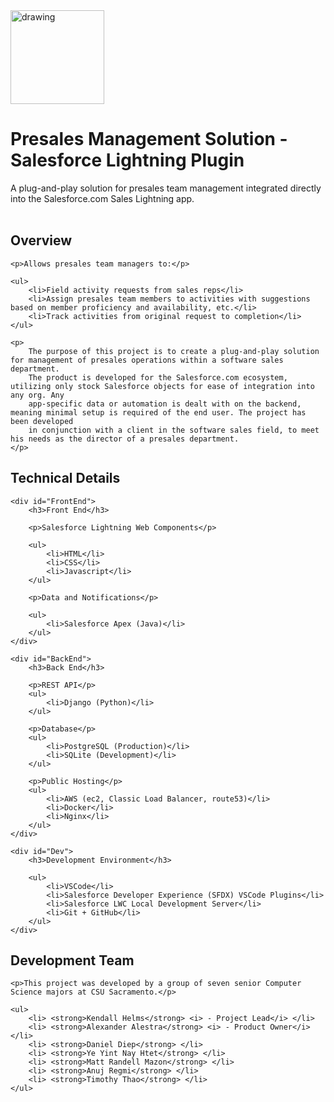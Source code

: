 <img src="https://user-images.githubusercontent.com/58407966/168408322-c9eade55-12a9-4cae-90e6-15489d34b2af.png" alt="drawing" style="width:150px;"/>

<h1>Presales Management Solution - Salesforce Lightning Plugin</h1>
A plug-and-play solution for presales team management integrated directly into the Salesforce.com Sales Lightning app.<br/><br/>

<div id="Overview">
    <h2>Overview</h2>

    <p>Allows presales team managers to:</p>

    <ul>
        <li>Field activity requests from sales reps</li>
        <li>Assign presales team members to activities with suggestions based on member proficiency and availability, etc.</li>
        <li>Track activities from original request to completion</li>
    </ul>

    <p>
        The purpose of this project is to create a plug-and-play solution for management of presales operations within a software sales department. 
        The product is developed for the Salesforce.com ecosystem, utilizing only stock Salesforce objects for ease of integration into any org. Any
        app-specific data or automation is dealt with on the backend, meaning minimal setup is required of the end user. The project has been developed
        in conjunction with a client in the software sales field, to meet his needs as the director of a presales department.
    </p>
</div>

<div id="Technical">
    <h2>Technical Details</h2>

    <div id="FrontEnd">
        <h3>Front End</h3>    
        
        <p>Salesforce Lightning Web Components</p>

        <ul>
            <li>HTML</li>
            <li>CSS</li>
            <li>Javascript</li>
        </ul>

        <p>Data and Notifications</p>
        
        <ul>
            <li>Salesforce Apex (Java)</li>
        </ul>
    </div>

    <div id="BackEnd">
        <h3>Back End</h3>

        <p>REST API</p>
        <ul>
            <li>Django (Python)</li>
        </ul>

        <p>Database</p>
        <ul>
            <li>PostgreSQL (Production)</li>
            <li>SQLite (Development)</li>
        </ul>

        <p>Public Hosting</p>
        <ul>
            <li>AWS (ec2, Classic Load Balancer, route53)</li>
            <li>Docker</li>
            <li>Nginx</li>
        </ul>
    </div>

    <div id="Dev">
        <h3>Development Environment</h3>

        <ul>
            <li>VSCode</li>
            <li>Salesforce Developer Experience (SFDX) VSCode Plugins</li>
            <li>Salesforce LWC Local Development Server</li>
            <li>Git + GitHub</li>
        </ul>
    </div>
</div>


<div id="Team">
    <h2>Development Team</h2>

    <p>This project was developed by a group of seven senior Computer Science majors at CSU Sacramento.</p>

    <ul>
        <li> <strong>Kendall Helms</strong> <i> - Project Lead</i> </li>
        <li> <strong>Alexander Alestra</strong> <i> - Product Owner</i> </li>
        <li> <strong>Daniel Diep</strong> </li>
        <li> <strong>Ye Yint Nay Htet</strong> </li>
        <li> <strong>Matt Randell Mazon</strong> </li>
        <li> <strong>Anuj Regmi</strong> </li>
        <li> <strong>Timothy Thao</strong> </li>
    </ul>
</div>

